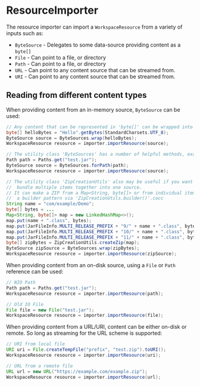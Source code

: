 # ResourceImporter

The resource importer can import a `WorkspaceResource` from a variety of inputs such as:

* `ByteSource` - Delegates to some data-source providing content as a `byte[]`
* `File` - Can point to a file, or directory
* `Path` - Can point to a file, or directory
* `URL` - Can point to any content source that can be streamed from.
* `URI` - Can point to any content source that can be streamed from.

## Reading from different content types

When providing content from an in-memory source, `ByteSource` can be used:

```java
// Any content that can be represented in 'byte[]' can be wrapped into a 'ByteSource'
byte[] helloBytes = "Hello".getBytes(StandardCharsets.UTF_8);
ByteSource source = ByteSources.wrap(helloBytes);
WorkspaceResource resource = importer.importResource(source);

// The utility class 'ByteSources' has a number of helpful methods, example paths:
Path path = Paths.get("test.jar");
ByteSource source = ByteSources.forPath(path);
WorkspaceResource resource = importer.importResource(source);

// The utility class 'ZipCreationUtils' also may be useful if you want to easily
//  bundle multiple items together into one source.
// It can make a ZIP from a Map<String, byte[]> or from individual items by using
//  a builder pattern via 'ZipCreationUtils.builder()'.cocc
String name = "com/example/Demo";
byte[] bytes = ...
Map<String, byte[]> map = new LinkedHashMap<>();
map.put(name + ".class", bytes);
map.put(JarFileInfo.MULTI_RELEASE_PREFIX + "9/" + name + ".class", bytes);
map.put(JarFileInfo.MULTI_RELEASE_PREFIX + "10/" + name + ".class", bytes);
map.put(JarFileInfo.MULTI_RELEASE_PREFIX + "11/" + name + ".class", bytes);
byte[] zipBytes = ZipCreationUtils.createZip(map);
ByteSource zipSource = ByteSources.wrap(zipBytes);
WorkspaceResource resource = importer.importResource(zipSource);
```

When providing content from an on-disk source, using a `File` or `Path` reference can be used:

```java
// NIO Path
Path path = Paths.get("test.jar");
WorkspaceResource resource = importer.importResource(path);

// Old IO File
File file = new File("test.jar");
WorkspaceResource resource = importer.importResource(file);
```

When providing content from a URL/URI, content can be either on-disk or remote. So long as streaming for the URL scheme is supported:

```java
// URI from local file
URI uri = File.createTempFile("prefix", "test.zip").toURI();
WorkspaceResource resource = importer.importResource(uri);

// URL from a remote file
URL url = new URL("https://example.com/example.zip");
WorkspaceResource resource = importer.importResource(url);
```


